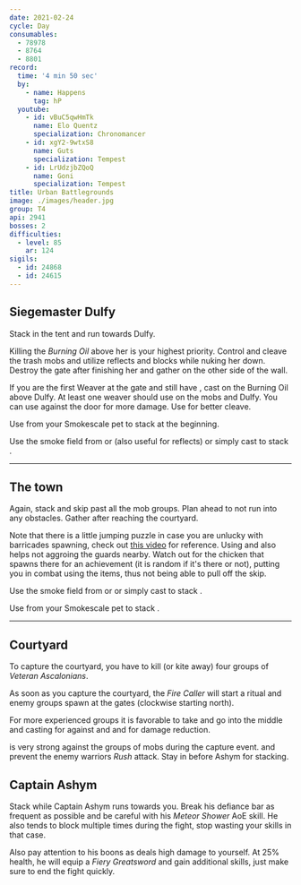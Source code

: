 ```yaml
---
date: 2021-02-24
cycle: Day
consumables:
  - 78978
  - 8764
  - 8801
record:
  time: '4 min 50 sec'
  by:
    - name: Happens
      tag: hP
  youtube:
    - id: vBuC5qwHmTk
      name: Elo Quentz
      specialization: Chronomancer
    - id: xgY2-9wtxS8
      name: Guts
      specialization: Tempest
    - id: LrUdzjbZQoQ
      name: Goni
      specialization: Tempest
title: Urban Battlegrounds
image: ./images/header.jpg
group: T4
api: 2941
bosses: 2
difficulties:
  - level: 85
    ar: 124
sigils:
  - id: 24868
  - id: 24615
---
```


<Grid>

<GridItem sm="6">

<MDImage src="fractals/urban-battlegrounds/images/siegemaster_dulfy.jpg" caption="Siegemaster Dulfy"/>

</GridItem>

<GridItem sm="6">

## Siegemaster Dulfy

Stack <Effect name="Stealth"/> in the tent and run towards Dulfy.

Killing the _Burning Oil_ above her is your highest priority. Control and cleave the trash mobs and utilize reflects and blocks while nuking her down. Destroy the gate after finishing her and gather on the other side of the wall.
</GridItem>

<GridItem sm="12">

<Tabs>

<Tab specialization="elementalist">

If you are the first Weaver at the gate and still have <Effect name="Stealth"/>, cast <Skill id="5501"/> on the Burning Oil above Dulfy. At least one weaver should use <Skill id="5738"/> on the mobs and Dulfy. You can use <Skill id="5697"/> against the door for more damage. Use <Skill id="22572"/> for better cleave.

</Tab>

<Tab specialization="ranger">

Use <Skill id="31568"/> from your Smokescale pet to stack <Effect name="Stealth"/> at the beginning.

</Tab>

<Tab specialization="thief">

Use the smoke field from <Skill id="13113"/> or <Skill name="Smoke Screen" profession="thief"/> (also useful for reflects) or simply cast <Skill id="13117"/> to stack <Effect name="Stealth"/>.

</Tab>

</Tabs>

</GridItem>
</Grid>

---

## The town

<Grid>

<GridItem sm="6">

Again, stack <Effect name="Stealth"/> and skip past all the mob groups. Plan ahead to not run into any obstacles. Gather after reaching the courtyard.

Note that there is a little jumping puzzle in case you are unlucky with barricades spawning, check out [this video](https://www.youtube.com/watch?v=d5uTRJ9iyEY) for reference. Using <Item id="8764"/> and <Item id="8801"/> also helps not aggroing the guards nearby. Watch out for the chicken that spawns there for an achievement (it is random if it's there or not), putting you in combat using the items, thus not being able to pull off the skip.

<Tabs>

<Tab specialization="thief">

Use the smoke field from <Skill id="13113"/> or <Skill id="13065"/> or simply cast <Skill id="13117"/> to stack <Effect name="Stealth"/>.

</Tab>

</Tabs>

</GridItem>

<GridItem sm="6">

<MDImage src="fractals/urban-battlegrounds/images/the_town.jpg" caption="A barricade in the town"/>

<Tabs>

<Tab specialization="ranger">

Use <Skill id="31568"/> from your Smokescale pet to stack <Effect name="Stealth"/>.

</Tab>

</Tabs>

</GridItem>
</Grid>

---

<Grid>

<GridItem sm="6">

## Courtyard

To capture the courtyard, you have to kill (or kite away) four groups of _Veteran Ascalonians_.

As soon as you capture the courtyard, the _Fire Caller_ will start a ritual and enemy groups spawn at the gates (clockwise starting north).

<MDImage src="fractals/urban-battlegrounds/images/the_courtyard.jpg" caption="The courtyard"/>

</GridItem>

<GridItem sm="6">

<Tabs>

<Tab specialization="Renegade">

For more experienced groups it is favorable to take <Skill name="Legendary Dwarf Stance"/> and go into the middle and casting <Skill name="Inspiring reinforcement"/> for <Boon name="Stability"/> against <Control name="Knockback"/> and <Control name="Daze"/> and <Skill name="Rite of the Great Dwarf"/> for damage reduction.

</Tab>

</Tabs>

<Tabs>

<Tab specialization="elementalist">

<Skill id="5738"/> is very strong against the groups of mobs during the capture event. <Skill id="5671"/> and <Skill id="5683"/> prevent the enemy warriors _Rush_ attack. Stay in <Skill id="5492"/> before Ashym for <Boon name="Might"/> stacking.

</Tab>

</Tabs>

</GridItem>
</Grid>

## Captain Ashym

Stack <Boon name="Might"/> while Captain Ashym runs towards you. Break his defiance bar as frequent as possible and be careful with his _Meteor Shower_ AoE skill. He also tends to block multiple times during the fight, stop wasting your skills in that case.

Also pay attention to his boons as <Boon name="Resolution"/> deals high damage to yourself. At 25% health, he will equip a _Fiery Greatsword_ and gain additional skills, just make sure to end the fight quickly.

